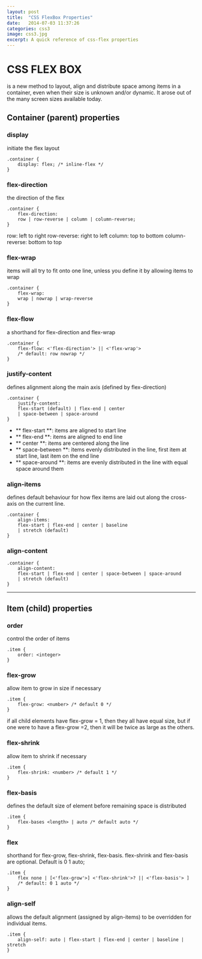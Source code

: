 ```yaml
---
layout: post
title:  "CSS FlexBox Properties"
date:   2014-07-03 11:37:26
categories: css3
image: css3.jpg
excerpt: A quick reference of css-flex properties
---
```


# CSS FLEX BOX 
is a new method to layout, align and distribute space among items in a container, even when their size is unknown and/or dynamic. It arose out of the many screen sizes available today. 


## Container (parent) properties

### display
initiate the flex layout

	.container {
		display: flex; /* inline-flex */
	}

### flex-direction
the direction of the flex

	.container {
		flex-direction: 
        row | row-reverse | column | column-reverse;
	}

row: left to right
row-reverse: right to left
column: top to bottom 
column-reverse: bottom to top

### flex-wrap
items will all try to fit onto one line, unless you define it by allowing items to wrap

	.container {
    	flex-wrap: 
        wrap | nowrap | wrap-reverse
    }

### flex-flow 
a shorthand for flex-direction and flex-wrap

	.container {
    	flex-flow: <'flex-direction'> || <'flex-wrap'>
        /* default: row nowrap */
    }

### justify-content
defines alignment along the main axis (defined by flex-direction)

	.container {
    	justify-content: 
        flex-start (default) | flex-end | center 
        | space-between | space-around
    }

- ** flex-start **: items are aligned to start line
- ** flex-end **: items are aligned to end line
- ** center **: items are centered along the line 
- ** space-between **: items evenly distributed in the line, first item at start line, last item on the end line
- ** space-around **: items are evenly distributed in the line with equal space around them


### align-items
defines default behaviour for how flex items are laid out along the cross-axis on the current line. 

	.container {
    	align-items: 
        flex-start | flex-end | center | baseline 
        | stretch (default)
    }
    
### align-content 

	.container {
    	align-content: 
        flex-start | flex-end | center | space-between | space-around
        | stretch (default)
    }


---------------------------


## Item (child) properties

### order
control the order of items

	.item {
		order: <integer>
	}


### flex-grow
allow item to grow in size if necessary

	.item {
    	flex-grow: <number> /* default 0 */
    }

if all child elements have flex-grow = 1, then they all have equal size, but if one were to have a flex-grow =2, then it will be twice as large as the others. 

### flex-shrink
allow item to shrink if necessary

	.item {
    	flex-shrink: <number> /* default 1 */
    }

### flex-basis
defines the default size of element before remaining space is distributed 

	.item {
    	flex-bases <length> | auto /* default auto */
    }

### flex 
shorthand for flex-grow, flex-shrink, flex-basis. flex-shrink and flex-basis are optional. Default is 0 1 auto;

	.item {
    	flex none | [<'flex-grow'>] <'flex-shrink'>? || <'flex-basis'> ]
        /* default: 0 1 auto */
    }

### align-self 
allows the default alignment (assigned by align-items) to be overridden for individual items. 

	.item {
    	align-self: auto | flex-start | flex-end | center | baseline | stretch
    }












